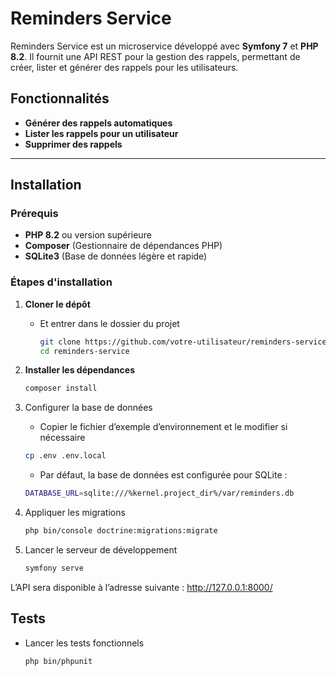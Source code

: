 # Reminders Service

Reminders Service est un microservice développé avec **Symfony 7** et **PHP 8.2**. Il fournit une API REST pour la
gestion des rappels, permettant de créer, lister et générer des rappels pour les utilisateurs.

## Fonctionnalités

- **Générer des rappels automatiques**
- **Lister les rappels pour un utilisateur**
- **Supprimer des rappels**

---

## Installation

### Prérequis

- **PHP 8.2** ou version supérieure
- **Composer** (Gestionnaire de dépendances PHP)
- **SQLite3** (Base de données légère et rapide)

### Étapes d'installation

1. **Cloner le dépôt**
    - Et entrer dans le dossier du projet
      ```bash
      git clone https://github.com/votre-utilisateur/reminders-service.git
      cd reminders-service
      ```

2. **Installer les dépendances**
   ```bash
   composer install
   ```

3. Configurer la base de données
    - Copier le fichier d’exemple d’environnement et le modifier si nécessaire
   ```bash
   cp .env .env.local
   ```

    - Par défaut, la base de données est configurée pour SQLite :
   ```bash
   DATABASE_URL=sqlite:///%kernel.project_dir%/var/reminders.db
   ```

4. Appliquer les migrations
   ```bash
   php bin/console doctrine:migrations:migrate
   ```

5. Lancer le serveur de développement
   ```bash
   symfony serve
   ```

L’API sera disponible à l’adresse suivante : http://127.0.0.1:8000/

## Tests

- Lancer les tests fonctionnels

   ```bash
   php bin/phpunit
   ```
